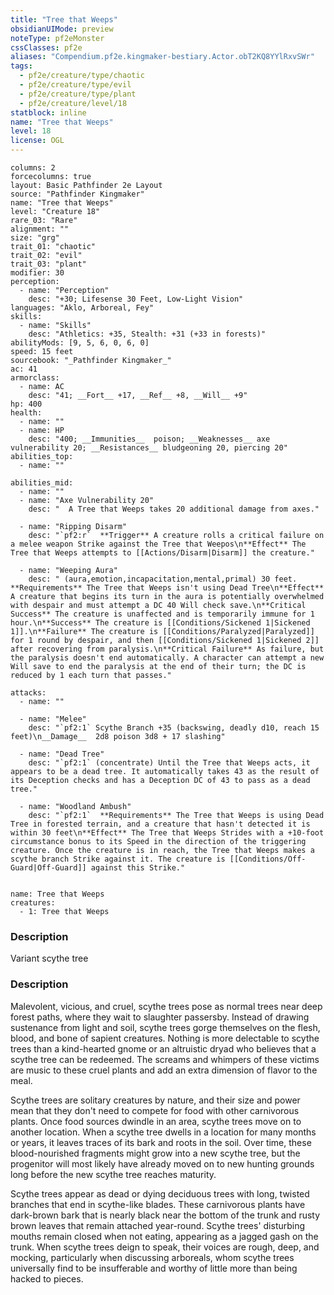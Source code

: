 ```yaml
---
title: "Tree that Weeps"
obsidianUIMode: preview
noteType: pf2eMonster
cssClasses: pf2e
aliases: "Compendium.pf2e.kingmaker-bestiary.Actor.obT2KQ8YYlRxvSWr" 
tags:
  - pf2e/creature/type/chaotic
  - pf2e/creature/type/evil
  - pf2e/creature/type/plant
  - pf2e/creature/level/18
statblock: inline
name: "Tree that Weeps"
level: 18
license: OGL
---
```


```statblock
columns: 2
forcecolumns: true
layout: Basic Pathfinder 2e Layout
source: "Pathfinder Kingmaker"
name: "Tree that Weeps"
level: "Creature 18"
rare_03: "Rare"
alignment: ""
size: "grg"
trait_01: "chaotic"
trait_02: "evil"
trait_03: "plant"
modifier: 30
perception:
  - name: "Perception"
    desc: "+30; Lifesense 30 Feet, Low-Light Vision"
languages: "Aklo, Arboreal, Fey"
skills:
  - name: "Skills"
    desc: "Athletics: +35, Stealth: +31 (+33 in forests)"
abilityMods: [9, 5, 6, 0, 6, 0]
speed: 15 feet
sourcebook: "_Pathfinder Kingmaker_"
ac: 41
armorclass:
  - name: AC
    desc: "41; __Fort__ +17, __Ref__ +8, __Will__ +9"
hp: 400
health:
  - name: ""
  - name: HP
    desc: "400; __Immunities__  poison; __Weaknesses__ axe vulnerability 20; __Resistances__ bludgeoning 20, piercing 20"
abilities_top:
  - name: ""

abilities_mid:
  - name: ""
  - name: "Axe Vulnerability 20"
    desc: "  A Tree that Weeps takes 20 additional damage from axes."

  - name: "Ripping Disarm"
    desc: "`pf2:r`  **Trigger** A creature rolls a critical failure on a melee weapon Strike against the Tree that Weepos\n**Effect** The Tree that Weeps attempts to [[Actions/Disarm|Disarm]] the creature."

  - name: "Weeping Aura"
    desc: " (aura,emotion,incapacitation,mental,primal) 30 feet. **Requirements** The Tree that Weeps isn't using Dead Tree\n**Effect** A creature that begins its turn in the aura is potentially overwhelmed with despair and must attempt a DC 40 Will check save.\n**Critical Success** The creature is unaffected and is temporarily immune for 1 hour.\n**Success** The creature is [[Conditions/Sickened 1|Sickened 1]].\n**Failure** The creature is [[Conditions/Paralyzed|Paralyzed]] for 1 round by despair, and then [[Conditions/Sickened 1|Sickened 2]] after recovering from paralysis.\n**Critical Failure** As failure, but the paralysis doesn't end automatically. A character can attempt a new Will save to end the paralysis at the end of their turn; the DC is reduced by 1 each turn that passes."

attacks:
  - name: ""

  - name: "Melee"
    desc: "`pf2:1` Scythe Branch +35 (backswing, deadly d10, reach 15 feet)\n__Damage__  2d8 poison 3d8 + 17 slashing"

  - name: "Dead Tree"
    desc: "`pf2:1` (concentrate) Until the Tree that Weeps acts, it appears to be a dead tree. It automatically takes 43 as the result of its Deception checks and has a Deception DC of 43 to pass as a dead tree."

  - name: "Woodland Ambush"
    desc: "`pf2:1`  **Requirements** The Tree that Weeps is using Dead Tree in forested terrain, and a creature that hasn't detected it is within 30 feet\n**Effect** The Tree that Weeps Strides with a +10-foot circumstance bonus to its Speed in the direction of the triggering creature. Once the creature is in reach, the Tree that Weeps makes a scythe branch Strike against it. The creature is [[Conditions/Off-Guard|Off-Guard]] against this Strike."
 
```

```encounter-table
name: Tree that Weeps
creatures:
  - 1: Tree that Weeps
```
### Description
Variant scythe tree

### Description
Malevolent, vicious, and cruel, scythe trees pose as normal trees near deep forest paths, where they wait to slaughter passersby. Instead of drawing sustenance from light and soil, scythe trees gorge themselves on the flesh, blood, and bone of sapient creatures. Nothing is more delectable to scythe trees than a kind-hearted gnome or an altruistic dryad who believes that a scythe tree can be redeemed. The screams and whimpers of these victims are music to these cruel plants and add an extra dimension of flavor to the meal.

Scythe trees are solitary creatures by nature, and their size and power mean that they don't need to compete for food with other carnivorous plants. Once food sources dwindle in an area, scythe trees move on to another location. When a scythe tree dwells in a location for many months or years, it leaves traces of its bark and roots in the soil. Over time, these blood-nourished fragments might grow into a new scythe tree, but the progenitor will most likely have already moved on to new hunting grounds long before the new scythe tree reaches maturity.

Scythe trees appear as dead or dying deciduous trees with long, twisted branches that end in scythe-like blades. These carnivorous plants have dark-brown bark that is nearly black near the bottom of the trunk and rusty brown leaves that remain attached year-round. Scythe trees' disturbing mouths remain closed when not eating, appearing as a jagged gash on the trunk. When scythe trees deign to speak, their voices are rough, deep, and mocking, particularly when discussing arboreals, whom scythe trees universally find to be insufferable and worthy of little more than being hacked to pieces.
